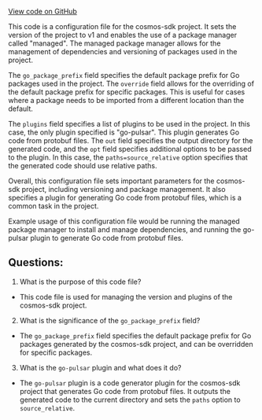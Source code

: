 [View code on GitHub](https://github.com/cosmos/cosmos-sdk.git/core/internal/buf.gen.yaml)

This code is a configuration file for the cosmos-sdk project. It sets the version of the project to v1 and enables the use of a package manager called "managed". The managed package manager allows for the management of dependencies and versioning of packages used in the project. 

The `go_package_prefix` field specifies the default package prefix for Go packages used in the project. The `override` field allows for the overriding of the default package prefix for specific packages. This is useful for cases where a package needs to be imported from a different location than the default.

The `plugins` field specifies a list of plugins to be used in the project. In this case, the only plugin specified is "go-pulsar". This plugin generates Go code from protobuf files. The `out` field specifies the output directory for the generated code, and the `opt` field specifies additional options to be passed to the plugin. In this case, the `paths=source_relative` option specifies that the generated code should use relative paths.

Overall, this configuration file sets important parameters for the cosmos-sdk project, including versioning and package management. It also specifies a plugin for generating Go code from protobuf files, which is a common task in the project. 

Example usage of this configuration file would be running the managed package manager to install and manage dependencies, and running the go-pulsar plugin to generate Go code from protobuf files.
## Questions: 
 1. What is the purpose of this code file?
- This code file is used for managing the version and plugins of the cosmos-sdk project.

2. What is the significance of the `go_package_prefix` field?
- The `go_package_prefix` field specifies the default package prefix for Go packages generated by the cosmos-sdk project, and can be overridden for specific packages.

3. What is the `go-pulsar` plugin and what does it do?
- The `go-pulsar` plugin is a code generator plugin for the cosmos-sdk project that generates Go code from protobuf files. It outputs the generated code to the current directory and sets the `paths` option to `source_relative`.